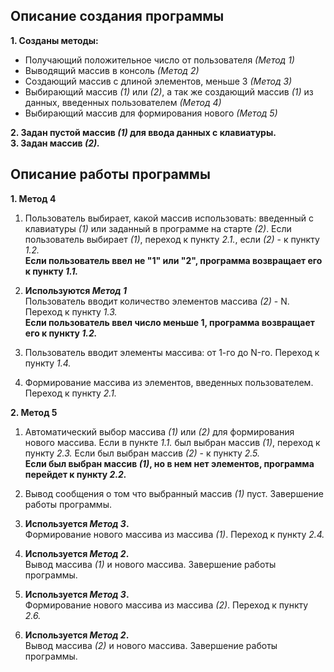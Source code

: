 ## **Описание создания программы**
**1\. Созданы методы:**  
* Получающий положительное число от пользователя *(Метод 1)*
* Выводящий массив в консоль *(Метод 2)*    
* Создающий массив с длиной элементов, меньше 3 *(Метод 3)*
* Выбирающий массив *(1)* или *(2)*, а так же создающий массив *(1)* из данных, введенных пользователем *(Метод 4)*
* Выбирающий массив для формирования нового *(Метод 5)* 

**2\. Задан пустой массив *(1)* для ввода данных с клавиатуры.**  
**3\. Задан массив *(2).***
## **Описание работы программы**
**1. Метод 4**  
 1. Пользователь выбирает, какой массив использовать: введенный с клавиатуры *(1)* или заданный в программе на старте *(2)*. 
    Если пользователь выбирает *(1)*, переход к пункту *2.1.*, если *(2)* - к пункту *1.2.*   
  **Если пользователь ввел не "1" или "2", программа возвращает его к пункту *1.1.***

2. **Используются *Метод 1***  
Пользователь вводит количество элементов массива *(2)* - N. Переход к пункту *1.3.*   
**Если пользователь ввел число меньше 1, программа возвращает его к пункту *1.2.***
3. Пользователь вводит элементы массива: от 1-го до N-го. Переход к пункту *1.4.*
4. Формирование массива из элементов, введенных пользователем. Переход к пункту *2.1.*  

**2. Метод 5**
1. Автоматический выбор массива *(1)* или *(2)* для формирования нового массива. Если в пункте *1.1.* был выбран массив *(1)*, переход к пункту *2.3.* Если был выбран массив *(2)* - к пункту *2.5.*  
**Если был выбран массив *(1)*, но в нем нет элементов, программа перейдет к пункту *2.2.***  

2. Вывод сообщения о том что выбранный массив *(1)* пуст.
Завершение работы программы.
3. **Используется *Метод 3*.**  
Формирование нового массива из массива *(1)*. Переход к пункту *2.4.*  
4. **Используется *Метод 2*.**  
Вывод массива *(1)* и нового массива. Завершение работы программы. 
5. **Используется *Метод 3*.**  
Формирование нового массива из массива *(2)*. Переход к пункту *2.6.* 
6. **Используется *Метод 2*.**  
Вывод массива *(2)* и нового массива. Завершение работы программы.

